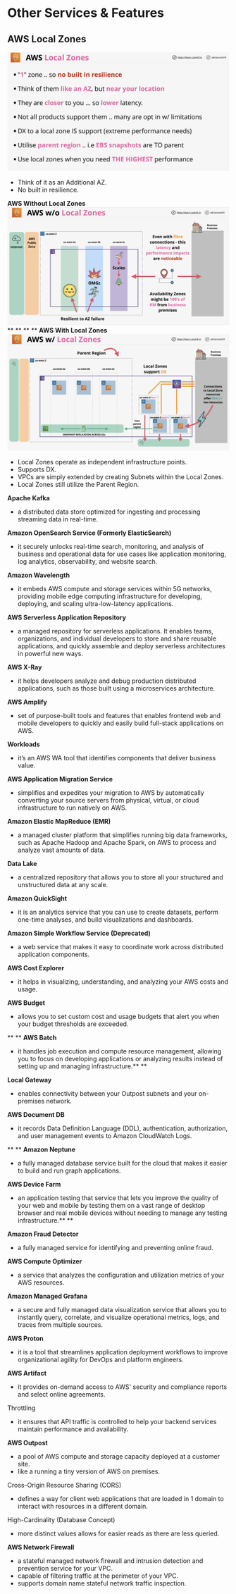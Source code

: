 # Other Services & Features

## AWS Local Zones

![Other Services & Features-08-12-2024](images/Other%20Services%20&%20Features-08-12-2024.png)

* Think of it as an Additional AZ.
* No built in resilience.

**AWS Without Local Zones**
![Other Services & Features-08-12-2024-1](images/Other%20Services%20&%20Features-08-12-2024-1.png)**
**
**
**
**AWS With Local Zones**
![Other Services & Features-08-12-2024-2](images/Other%20Services%20&%20Features-08-12-2024-2.png)

* Local Zones operate as independent infrastructure points.
* Supports DX.
* VPCs are simply extended by creating Subnets within the Local Zones.
* Local Zones still utilize the Parent Region.

**Apache Kafka**
- a distributed data store optimized for ingesting and processing streaming data in real-time.

**Amazon OpenSearch Service (Formerly ElasticSearch)**
- it securely unlocks real-time search, monitoring, and analysis of business and operational data for use cases like application monitoring, log analytics, observability, and website search.

**Amazon Wavelength**
- it embeds AWS compute and storage services within 5G networks, providing mobile edge computing infrastructure for developing, deploying, and scaling ultra-low-latency applications.

**AWS Serverless Application Repository**
- a managed repository for serverless applications. It enables teams, organizations, and individual developers to store and share reusable applications, and quickly assemble and deploy serverless architectures in powerful new ways.

**AWS X-Ray**
- it helps developers analyze and debug production distributed applications, such as those built using a microservices architecture.

**AWS Amplify**
-  set of purpose-built tools and features that enables frontend web and mobile developers to quickly and easily build full-stack applications on AWS.

**Workloads**
- it’s an AWS WA tool that identifies components that deliver business value.

**AWS Application Migration Service**
- simplifies and expedites your migration to AWS by automatically converting your source servers from physical, virtual, or cloud infrastructure to run natively on AWS.

**Amazon Elastic MapReduce (EMR)**
- a managed cluster platform that simplifies running big data frameworks, such as Apache Hadoop and Apache Spark, on AWS to process and analyze vast amounts of data.

**Data Lake**
- a centralized repository that allows you to store all your structured and unstructured data at any scale.

**Amazon QuickSight**
- it is an analytics service that you can use to create datasets, perform one-time analyses, and build visualizations and dashboards.

**Amazon Simple Workflow Service (Deprecated)**
- a web service that makes it easy to coordinate work across distributed application components.

**AWS Cost Explorer**
- it helps in visualizing, understanding, and analyzing your AWS costs and usage.

**AWS Budget**
- allows you to set custom cost and usage budgets that alert you when your budget thresholds are exceeded.

**
**
**AWS Batch**
- it handles job execution and compute resource management, allowing you to focus on developing applications or analyzing results instead of setting up and managing infrastructure.**
**

**Local Gateway**
- enables connectivity between your Outpost subnets and your on-premises network.

**AWS Document DB**
- it records Data Definition Language (DDL), authentication, authorization, and user management events to Amazon CloudWatch Logs.

**
**
**Amazon Neptune**
- a fully managed database service built for the cloud that makes it easier to build and run graph applications.

**AWS Device Farm**
- an application testing that service that lets you improve the quality of your web and mobile by testing them on a vast range of desktop browser and real mobile devices without needing to manage any testing infrastructure.**
**

**Amazon Fraud Detector**
- a fully managed service for identifying and preventing online fraud.

**AWS Compute Optimizer**
- a service that analyzes the configuration and utilization metrics of your AWS resources.

**Amazon Managed Grafana**
- a secure and fully managed data visualization service that allows you to instantly query, correlate, and visualize operational metrics, logs, and traces from multiple sources.

**AWS Proton**
- it is a tool that streamlines application deployment workflows to improve organizational agility for DevOps and platform engineers.

**AWS Artifact**
- it provides on-demand access to AWS' security and compliance reports and select online agreements.

Throttling

- it ensures that API traffic is controlled to help your backend services maintain performance and availability.

**AWS Outpost**

- a pool of AWS compute and storage capacity deployed at a customer site.
- like a running a tiny version of AWS on premises.

Cross-Origin Resource Sharing (CORS)
- defines a way for client web applications that are loaded in 1 domain to interact with resources in a different domain.

High-Cardinality (Database Concept)
- more distinct values allows for easier reads as there are less queried.

**AWS Network Firewall**
- a stateful managed network firewall and intrusion detection and prevention service for your VPC.
- capable of filtering traffic at the perimeter of your VPC.
- supports domain name stateful network traffic inspection.

